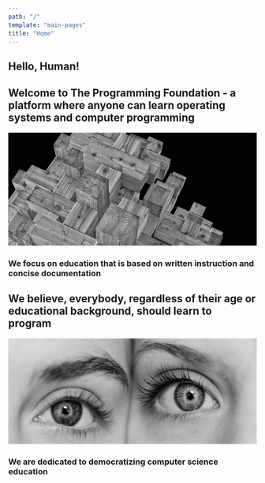 ```yaml
---
path: "/"
template: "main-pages"
title: "Home"
---
```


## Hello, Human!

## Welcome to The Programming Foundation - a platform where anyone can learn operating systems and computer programming

![We focus on education that is based on written instruction and concise documentation](./images/5eee3a34-7fa9-4650-b6a5-35884ecb01f4.jpeg)

### We focus on education that is based on written instruction and concise documentation

## We believe, everybody, regardless of their age or educational background, should learn to program

![We are dedicated to democratizing computer science education](./images/e7de87cd-cf10-48fc-9a9f-4ff72e7f0597.jpg)

### We are dedicated to democratizing computer science education